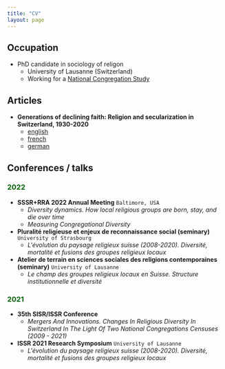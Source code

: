 ```yaml
---
title: "CV"
layout: page
---
```


## Occupation

- PhD candidate in sociology of religon
   - University of Lausanne (Switzerland)
   - Working for a [National Congregation Study](https://wp.unil.ch/ncs2/le-ncs-2-en-bref/)

## Articles

- **Generations of declining faith: Religion and secularization in Switzerland, 1930-2020**
   - [english](https://forscenter.ch/wp-content/uploads/2022/02/stolz_final_en.pdf)
   - [french](https://www.socialchangeswitzerland.ch/wp-content/uploads/2021/11/20211030_Stolz_Senn_FR-final_2.pdf)
   - [german](https://www.socialchangeswitzerland.ch/wp-content/uploads/2021/11/20211030_Stolz_Senn_DE_final_2.pdf)

## Conferences / talks

### <span style="color:darkgreen">2022</span>

- **SSSR+RRA 2022 Annual Meeting** 
`Baltimore, USA` 
   - *Diversity dynamics. How local religious groups are born, stay, and die over time*
   - *Measuring Congregational Diversity*
- **Pluralité religieuse et enjeux de reconnaissance social (seminary)** 
`University of Strasbourg` 
   - *L'évolution du paysage religieux suisse (2008-2020). Diversité, mortalité et fusions des groupes religieux locaux*
- **Atelier de terrain en sciences sociales des religions contemporaines (seminary)** 
`University of Lausanne`
   - *Le champ des groupes religieux locaux en Suisse. Structure institutionnelle et diversité*

### <span style="color:darkgreen">2021</span>

- **35th SISR/ISSR Conference**
   - *Mergers And Innovations. Changes In Religious Diversity In Switzerland In The Light Of Two National Congregations Censuses (2009 - 2021)*
- **ISSR 2021 Research Symposium** 
`University of Lausanne`
   - *L'évolution du paysage religieux suisse (2008-2020). Diversité, mortalité et fusions des groupes religieux locaux*
